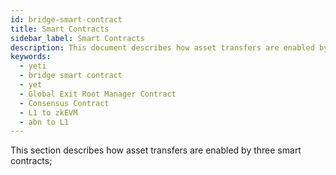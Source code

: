 ```yaml
---
id: bridge-smart-contract
title: Smart Contracts
sidebar_label: Smart Contracts
description: This document describes how asset transfers are enabled by YETI Blockchain bridge smart contracts.
keywords:
  - yeti
  - bridge smart contract
  - yet
  - Global Exit Root Manager Contract
  - Consensus Contract
  - L1 to zkEVM
  - abn to L1
---
```


This section describes how asset transfers are enabled by three smart contracts; 
